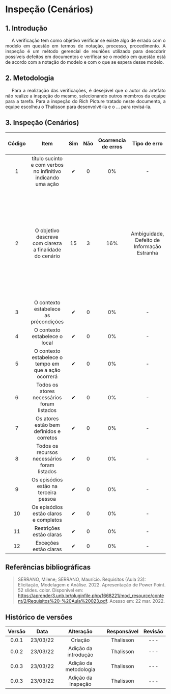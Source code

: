# Inspeção (Cenários)

## 1. Introdução

<p style="text-indent: 20px; text-align: justify">
A verificação tem como objetivo verificar se existe algo de errado com o modelo em questão em termos de notação, processo, procedimento. A inspeção é um método gerencial de reuniões utilizado para descobrir possíveis defeitos em documentos e verificar se o modelo em questão está de acordo com a notação do modelo e com o que se espera desse modelo.
</p>

## 2. Metodologia

<p style="text-indent: 20px; text-align: justify">
Para a realização das verificações, é desejável que o autor do artefato não realize a inspeção do mesmo, selecionando outros membros da equipe para a tarefa. Para a inspeção do Rich Picture tratado neste documento, a equipe escolheu o Thalisson para desenvolvê-la e o ... para revisá-la.
</p>

## 3. Inspeção (Cenários)

|Código|Item|Sim|Não|Ocorrencia de erros|Tipo de erro|Pontos a serem ajustados|
|:---:|:---:|:---:|:---:|:---:|:---:|:---:|
|1|título sucinto e com verbos no infinitivo indicando uma ação|✔|0|0%|-|-|
|2|O objetivo descreve com clareza a finalidade do cenário|15|3|16%|Ambiguidade, Defeito de Informação Estranha|Revisar o objetivo dos cenários 15, 16, 17, para verificar se o cenário faz sentido para a aplicação e se o objetivo está coerente |
|3|O contexto estabelece as précondições|✔|0|0%|-|
|4|O contexto estabelece o local|✔|0|0%|-|
|5|O contexto estabelece o tempo em que a ação ocorrerá|✔|0|0%|-|
|6|Todos os atores necessários foram listados|✔|0|0%|-|
|7|Os atores estão bem definidos e corretos|✔|0|0%|-|
|8|Todos os recursos necessários foram listados|✔|0|0%|-|
|9|Os episódios estão na terceira pessoa|✔|0|0%|-|
|10|Os episódios estão claros e completos|✔|0|0%|-|
|11|Restrições estão claras|✔|0|0%|-|
|12|Exceções estão claras|✔|0|0%|-|

## Referências bibliográficas

> SERRANO, Milene; SERRANO, Maurício. Requisitos (Aula 23): Elicitação, Modelagem e Análise. 2022. Apresentação de Power Point. 52 slides. color. Disponível em: https://aprender3.unb.br/pluginfile.php/1668221/mod_resource/content/2/Requisitos%20-%20Aula%20023.pdf. Acesso em: 22 mar. 2022.

## Histórico de versões

Versão|Data|Alteração|Responsável|Revisão|
:-:|:-:|:-:|:-:|:-:|
0.0.1|23/03/22|Criação|Thalisson|---|
0.0.2|23/03/22|Adição da introdução|Thalisson|---|
0.0.3|23/03/22|Adição da metodologia|Thalisson|---|
0.0.3|23/03/22|Adição da Inspeção|Thalisson|---|
